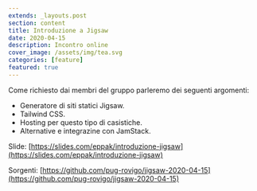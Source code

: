 ```yaml
---
extends: _layouts.post
section: content
title: Introduzione a Jigsaw
date: 2020-04-15
description: Incontro online
cover_image: /assets/img/tea.svg
categories: [feature]
featured: true
---
```

Come richiesto dai membri del gruppo parleremo dei seguenti argomenti:

- Generatore di siti statici Jigsaw.
- Tailwind CSS.
- Hosting per questo tipo di casistiche.
- Alternative e integrazine con JamStack.

Slide:
[https://slides.com/eppak/introduzione-jigsaw](https://slides.com/eppak/introduzione-jigsaw)

Sorgenti:
[https://github.com/pug-rovigo/jigsaw-2020-04-15](https://github.com/pug-rovigo/jigsaw-2020-04-15)


